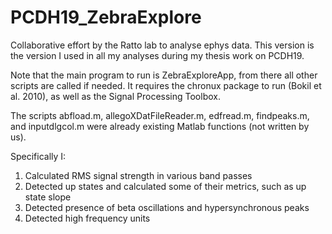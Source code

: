 # PCDH19_ZebraExplore
 
Collaborative effort by the Ratto lab to analyse ephys data. This version is the version I used in all my analyses during my thesis work on PCDH19. 

Note that the main program to run is ZebraExploreApp, from there all other scripts are called if needed. It requires the chronux package to run 
(Bokil et al. 2010), as well as the Signal Processing Toolbox.

The scripts abfload.m, allegoXDatFileReader.m, edfread.m, findpeaks.m, and inputdlgcol.m were already existing Matlab functions (not written by us).

Specifically I:
1) Calculated RMS signal strength in various band passes
2) Detected up states and calculated some of their metrics, such as up state slope
3) Detected presence of beta oscillations and hypersynchronous peaks
4) Detected high frequency units